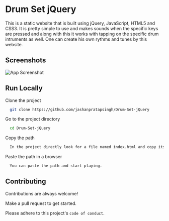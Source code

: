 
# Drum Set jQuery

This is a static website that is built using jQuery, JavaScript, HTML5 and CSS3. It is pretty simple to use and makes sounds when the specific keys are pressed and along with this it works with tapping on the specific drum intruments as well. One can create his own rythms and tunes by this website.


## Screenshots

![App Screenshot](https://i.ibb.co/x7mv5Rx/Screenshot-35.png")


## Run Locally

Clone the project

```bash
  git clone https://github.com/jashanpratapsingh/Drum-Set-jQuery
```

Go to the project directory

```bash
  cd Drum-Set-jQuery
```

Copy the path

```bash
  In the project directly look for a file named index.html and copy its path
```

Paste the path in a browser

```bash
  You can paste the path and start playing.
```


## Contributing

Contributions are always welcome!

Make a pull request to get started.

Please adhere to this project's `code of conduct`.


